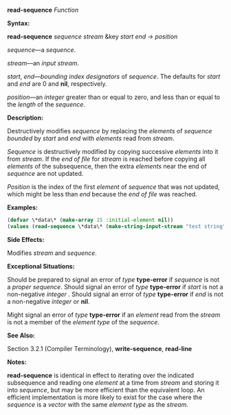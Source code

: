 **read-sequence** *Function* 



**Syntax:** 



**read-sequence** *sequence stream* &amp;key *start end → position* 



*sequence*—a *sequence*. 



*stream*—an *input stream*. 



*start*, *end*—*bounding index designators* of *sequence*. The defaults for *start* and *end* are 0 and **nil**, respectively. 



*position*—an *integer* greater than or equal to zero, and less than or equal to the *length* of the *sequence*. 



**Description:** 



Destructively modifies *sequence* by replacing the *elements* of *sequence bounded* by *start* and *end* with *elements* read from *stream*. 



*Sequence* is destructively modified by copying successive *elements* into it from *stream*. If the *end of file* for *stream* is reached before copying all *elements* of the subsequence, then the extra *elements* near the end of *sequence* are not updated. 







 



 



*Position* is the index of the first *element* of *sequence* that was not updated, which might be less than *end* because the *end of file* was reached. 



**Examples:**
```lisp
(defvar \*data\* (make-array 15 :initial-element nil)) 
(values (read-sequence \*data\* (make-string-input-stream "test string")) \*data\*) → 11, #(#\t #\e #\s #\t #\Space #\s #\t #\r #\i #\n #\g NIL NIL NIL NIL) 
```
**Side Effects:** 



Modifies *stream* and *sequence*. 



**Exceptional Situations:** 



Should be prepared to signal an error of *type* **type-error** if *sequence* is not a *proper sequence*. Should signal an error of *type* **type-error** if *start* is not a non-negative *integer* . Should signal an error of *type* **type-error** if *end* is not a non-negative *integer* or **nil**. 



Might signal an error of *type* **type-error** if an *element* read from the *stream* is not a member of the *element type* of the *sequence*. 



**See Also:** 



Section 3.2.1 (Compiler Terminology), **write-sequence**, **read-line** 



**Notes:** 



**read-sequence** is identical in effect to iterating over the indicated subsequence and reading one *element* at a time from *stream* and storing it into *sequence*, but may be more efficient than the equivalent loop. An efficient implementation is more likely to exist for the case where the *sequence* is a *vector* with the same *element type* as the *stream*. 



